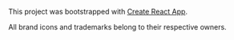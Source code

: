 This project was bootstrapped with [Create React App](https://github.com/facebook/create-react-app).

All brand icons and trademarks belong to their respective owners.
